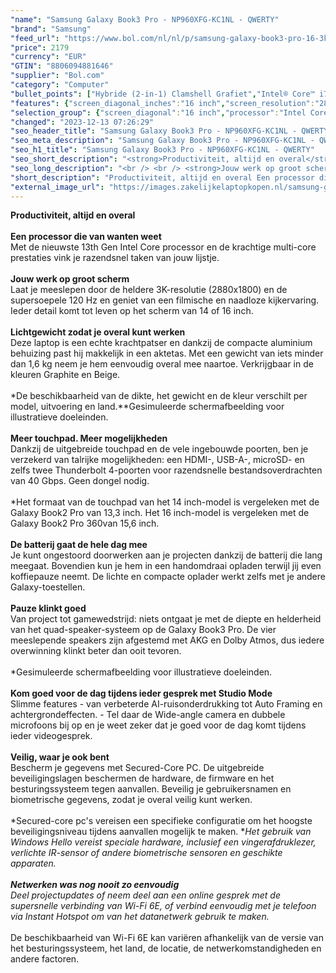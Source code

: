 ```yaml
---
"name": "Samsung Galaxy Book3 Pro - NP960XFG-KC1NL - QWERTY"
"brand": "Samsung"
"feed_url": "https://www.bol.com/nl/nl/p/samsung-galaxy-book3-pro-16-3k-16gb-1tb/9300000141408561"
"price": 2179
"currency": "EUR"
"GTIN": "8806094881646"
"supplier": "Bol.com"
"category": "Computer"
"bullet_points": ["Hybride (2-in-1) Clamshell Grafiet","Intel® Core™ i7 i7-1360P","40,6 cm (16\") WQXGA+ 2880 x 1800 Pixels AMOLED","16 GB LPDDR5-SDRAM","1 TB SSD","Intel Iris Xe Graphics","Wi-Fi 6E (802.11ax) Bluetooth 5.1","76 Wh 65 W","Windows 11 Home"]
"features": {"screen_diagonal_inches":"16 inch","screen_resolution":"2880 x 1800 Pixels","processor_family":"Intel® Core™ i7","memory_size":"16 GB","memory_type":"LPDDR5-SDRAM","total_storage_space":"1 TB","operating_system":"Windows 11 Home","battery_capacity":"76 Wh","width":"355,4 mm","depth":"250,4 mm","height":"12,5 mm","weight":"1,56 kg","graphics_card":"Intel Iris Xe Graphics"}
"selection_group": {"screen_diagonal":"16 inch","processor":"Intel Core i7","changed_price_past_3_days":false,"product_family":"Galaxy Book3 Pro"}
"changed": "2023-12-13 07:26:29"
"seo_header_title": "Samsung Galaxy Book3 Pro - NP960XFG-KC1NL - QWERTY"
"seo_meta_description": "Samsung Galaxy Book3 Pro - NP960XFG-KC1NL - QWERTY"
"seo_h1_title": "Samsung Galaxy Book3 Pro - NP960XFG-KC1NL - QWERTY"
"seo_short_description": "<strong>Productiviteit, altijd en overal</strong> <br /> <br /> <strong>Een processor die van wanten weet</strong> <br />Met de nieuwste 13th Gen Intel Core processor en de krachtige multi-core prestaties vink je razendsnel taken van jouw lijstje."
"seo_long_description": "<br /> <br /> <strong>Jouw werk op groot scherm</strong> <br />Laat je meeslepen door de heldere 3K-resolutie (2880x1800) en de supersoepele 120 Hz en geniet van een filmische en naadloze kijkervaring. Ieder detail komt tot leven op het scherm van 14 of 16 inch. <br /> <br /> <strong>Lichtgewicht zodat je overal kunt werken</strong> <br />Deze laptop is een echte krachtpatser en dankzij de compacte aluminium behuizing past hij makkelijk in een aktetas. Met een gewicht van iets minder dan 1,6 kg neem je hem eenvoudig overal mee naartoe. Verkrijgbaar in de kleuren Graphite en Beige. <br /> <br />*De beschikbaarheid van de dikte, het gewicht en de kleur verschilt per model, uitvoering en land. **Gesimuleerde schermafbeelding voor illustratieve doeleinden. <br /> <br /> <strong>Meer touchpad. Meer mogelijkheden</strong> <br />Dankzij de uitgebreide touchpad en de vele ingebouwde poorten, ben je verzekerd van talrijke mogelijkheden: een HDMI-, USB-A-, microSD- en zelfs twee Thunderbolt 4-poorten voor razendsnelle bestandsoverdrachten van 40 Gbps. Geen dongel nodig. <br /> <br />*Het formaat van de touchpad van het 14 inch-model is vergeleken met de Galaxy Book2 Pro van 13,3 inch. Het 16 inch-model is vergeleken met de Galaxy Book2 Pro 360van 15,6 inch. <br /> <br /> <strong>De batterij gaat de hele dag mee</strong> <br />Je kunt ongestoord doorwerken aan je projecten dankzij de batterij die lang meegaat. Bovendien kun je hem in een handomdraai opladen terwijl jij even koffiepauze neemt. De lichte en compacte oplader werkt zelfs met je andere Galaxy-toestellen. <br /> <br /> <strong>Pauze klinkt goed</strong> <br />Van project tot gamewedstrijd: niets ontgaat je met de diepte en helderheid van het quad-speaker-systeem op de Galaxy Book3 Pro. De vier meeslepende speakers zijn afgestemd met AKG en Dolby Atmos, dus iedere overwinning klinkt beter dan ooit tevoren. <br /> <br />*Gesimuleerde schermafbeelding voor illustratieve doeleinden. <br /> <br /> <strong>Kom goed voor de dag tijdens ieder gesprek met Studio Mode</strong> <br />Slimme features - van verbeterde AI-ruisonderdrukking tot Auto Framing en achtergrondeffecten. - Tel daar de Wide-angle camera en dubbele microfoons bij op en je weet zeker dat je goed voor de dag komt tijdens ieder videogesprek. <br /> <br /> <strong>Veilig, waar je ook bent </strong> <br />Bescherm je gegevens met Secured-Core PC. De uitgebreide beveiligingslagen beschermen de hardware, de firmware en het besturingssysteem tegen aanvallen. Beveilig je gebruikersnamen en biometrische gegevens, zodat je overal veilig kunt werken. <br /> <br />*Secured-core pc's vereisen een specifieke configuratie om het hoogste beveiligingsniveau tijdens aanvallen mogelijk te maken. **Het gebruik van Windows Hello vereist speciale hardware, inclusief een vingerafdruklezer, verlichte IR-sensor of andere biometrische sensoren en geschikte apparaten. <br /> <br /> <strong>Netwerken was nog nooit zo eenvoudig </strong> <br />Deel projectupdates of neem deel aan een online gesprek met de supersnelle verbinding van Wi-Fi 6E, of verbind eenvoudig met je telefoon via Instant Hotspot om van het datanetwerk gebruik te maken. <br /> <br />* De beschikbaarheid van Wi-Fi 6E kan variëren afhankelijk van de versie van het besturingssysteem, het land, de locatie, de netwerkomstandigheden en andere factoren. <br />"
"short_description": "Productiviteit, altijd en overal Een processor die van wanten weet Met de nieuwste 13th Gen Intel Core processor en de krachtige multi-core prestaties vink je razendsnel taken van jouw lijstje. Jouw werk op groot scherm Laat je meeslepen door de heldere 3K-resolutie (2880x1800) en de supersoepele 120 Hz en geniet van een filmische en naadloze kijkervaring. Ieder detail komt tot leven op het scherm van 14 of 16 inch. Lichtgewicht zodat je overal kunt werken Deze laptop is een echte krachtpatser en dankzij de compacte aluminium behuizing past hij makkelijk in een aktetas. Met een gewicht van iets minder dan 1,6 kg neem je hem eenvoudig overal mee naartoe. Verkrijgbaar in de kleuren Graphite en Beige. *De beschikbaarheid van de dikte, het gewicht en de kleur verschilt per model, uitvoering en land.**Gesimuleerde schermafbeelding voor illustratieve doeleinden. Meer touchpad. Meer mogelijkheden Dankzij de uitgebreide touchpad en de vele ingebouwde poorten, ben je verzekerd van talrijke mogelijkheden: een HDMI-, USB-A-, microSD- en zelfs twee Thunderbolt 4-poorten voor razendsnelle bestandsoverdrachten van 40 Gbps. Geen dongel nodig. *Het formaat van de touchpad van het 14 inch-model is vergeleken met de Galaxy Book2 Pro van 13,3 inch. Het 16 inch-model is vergeleken met de Galaxy Book2 Pro 360van 15,6 inch. De batterij gaat de hele dag mee Je kunt ongestoord doorwerken aan je projecten dankzij de batterij die lang meegaat. Bovendien kun je hem in een handomdraai opladen terwijl jij even koffiepauze neemt. De lichte en compacte oplader werkt zelfs met je andere Galaxy-toestellen. Pauze klinkt goed Van project tot gamewedstrijd: niets ontgaat je met de diepte en helderheid van het quad-speaker-systeem op de Galaxy Book3 Pro. De vier meeslepende speakers zijn afgestemd met AKG en Dolby Atmos, dus iedere overwinning klinkt beter dan ooit tevoren. *Gesimuleerde schermafbeelding voor illustratieve doeleinden. Kom goed voor de dag tijdens ieder gesprek met Studio Mode Slimme features - van verbeterde AI-ruisonderdrukking tot Auto Framing en achtergrondeffecten. - Tel daar de Wide-angle camera en dubbele microfoons bij op en je weet zeker dat je goed voor de dag komt tijdens ieder videogesprek. Veilig, waar je ook bent Bescherm je gegevens met Secured-Core PC. De uitgebreide beveiligingslagen beschermen de hardware, de firmware en het besturingssysteem tegen aanvallen. Beveilig je gebruikersnamen en biometrische gegevens, zodat je overal veilig kunt werken. *Secured-core pc's vereisen een specifieke configuratie om het hoogste beveiligingsniveau tijdens aanvallen mogelijk te maken. **Het gebruik van Windows Hello vereist speciale hardware, inclusief een vingerafdruklezer, verlichte IR-sensor of andere biometrische sensoren en geschikte apparaten. Netwerken was nog nooit zo eenvoudig Deel projectupdates of neem deel aan een online gesprek met de supersnelle verbinding van Wi-Fi 6E, of verbind eenvoudig met je telefoon via Instant Hotspot om van het datanetwerk gebruik te maken. * De beschikbaarheid van Wi-Fi 6E kan variëren afhankelijk van de versie van het besturingssysteem, het land, de locatie, de netwerkomstandigheden en andere factoren."
"external_image_url": "https://images.zakelijkelaptopkopen.nl/samsung-galaxy-book3-pro-16-3k-16gb-1tb.webp"
---
```


<strong>Productiviteit, altijd en overal</strong> <br /> <br /> <strong>Een processor die van wanten weet</strong> <br />Met de nieuwste 13th Gen Intel Core processor en de krachtige multi-core prestaties vink je razendsnel taken van jouw lijstje. <br /> <br /> <strong>Jouw werk op groot scherm</strong> <br />Laat je meeslepen door de heldere 3K-resolutie (2880x1800) en de supersoepele 120 Hz en geniet van een filmische en naadloze kijkervaring. Ieder detail komt tot leven op het scherm van 14 of 16 inch. <br /> <br /> <strong>Lichtgewicht zodat je overal kunt werken</strong> <br />Deze laptop is een echte krachtpatser en dankzij de compacte aluminium behuizing past hij makkelijk in een aktetas. Met een gewicht van iets minder dan 1,6 kg neem je hem eenvoudig overal mee naartoe. Verkrijgbaar in de kleuren Graphite en Beige. <br /> <br />*De beschikbaarheid van de dikte, het gewicht en de kleur verschilt per model, uitvoering en land.**Gesimuleerde schermafbeelding voor illustratieve doeleinden. <br /> <br /> <strong>Meer touchpad. Meer mogelijkheden</strong> <br />Dankzij de uitgebreide touchpad en de vele ingebouwde poorten, ben je verzekerd van talrijke mogelijkheden: een HDMI-, USB-A-, microSD- en zelfs twee Thunderbolt 4-poorten voor razendsnelle bestandsoverdrachten van 40 Gbps. Geen dongel nodig. <br /> <br />*Het formaat van de touchpad van het 14 inch-model is vergeleken met de Galaxy Book2 Pro van 13,3 inch. Het 16 inch-model is vergeleken met de Galaxy Book2 Pro 360van 15,6 inch. <br /> <br /> <strong>De batterij gaat de hele dag mee</strong> <br />Je kunt ongestoord doorwerken aan je projecten dankzij de batterij die lang meegaat. Bovendien kun je hem in een handomdraai opladen terwijl jij even koffiepauze neemt. De lichte en compacte oplader werkt zelfs met je andere Galaxy-toestellen. <br /> <br /> <strong>Pauze klinkt goed</strong> <br />Van project tot gamewedstrijd: niets ontgaat je met de diepte en helderheid van het quad-speaker-systeem op de Galaxy Book3 Pro. De vier meeslepende speakers zijn afgestemd met AKG en Dolby Atmos, dus iedere overwinning klinkt beter dan ooit tevoren. <br /> <br />*Gesimuleerde schermafbeelding voor illustratieve doeleinden. <br /> <br /> <strong>Kom goed voor de dag tijdens ieder gesprek met Studio Mode</strong> <br />Slimme features - van verbeterde AI-ruisonderdrukking tot Auto Framing en achtergrondeffecten. - Tel daar de Wide-angle camera en dubbele microfoons bij op en je weet zeker dat je goed voor de dag komt tijdens ieder videogesprek. <br /> <br /> <strong>Veilig, waar je ook bent </strong> <br />Bescherm je gegevens met Secured-Core PC. De uitgebreide beveiligingslagen beschermen de hardware, de firmware en het besturingssysteem tegen aanvallen. Beveilig je gebruikersnamen en biometrische gegevens, zodat je overal veilig kunt werken. <br /> <br />*Secured-core pc's vereisen een specifieke configuratie om het hoogste beveiligingsniveau tijdens aanvallen mogelijk te maken. **Het gebruik van Windows Hello vereist speciale hardware, inclusief een vingerafdruklezer, verlichte IR-sensor of andere biometrische sensoren en geschikte apparaten. <br /> <br /> <strong>Netwerken was nog nooit zo eenvoudig </strong> <br />Deel projectupdates of neem deel aan een online gesprek met de supersnelle verbinding van Wi-Fi 6E, of verbind eenvoudig met je telefoon via Instant Hotspot om van het datanetwerk gebruik te maken. <br /> <br />* De beschikbaarheid van Wi-Fi 6E kan variëren afhankelijk van de versie van het besturingssysteem, het land, de locatie, de netwerkomstandigheden en andere factoren. <br />